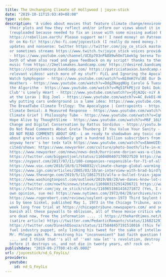```yaml
---
title: The Unchanging Climate of Hollywood | joyce-stick
date: "2019-10-11T15:03:49+08:00"
type: video
description: 'A video about movies that feature climate change/environmentalism in
  their plots and how they reflect and/or inform our views about it in the real world.
  (reuploaded because needed to fix an issue with some missing audio) Extinction Rebellion
  https://rebellion.earth/ Please support me!! I need money! on Patreon! https://www.patreon.com/joycestick
  Or on Ko-fi! https://ko-fi.com/joycestick (I really do need money.) follow me for
  updates and nonsense: twitter https://twitter.com/joy_ce_stick mastodon joyce_stick@eldritch.cafe
  or sometimes streams https://www.twitch.tv/joyce_stick voices provided by: Icon
  - https://www.youtube.com/channel/UCEp703nPA889whOm71AekSg Serena Tortellini - https://www.youtube.com/channel/UCIq3pUn_XGCmbKkJKdNfenw
  both of whom also read and gave feedback on my script! thanks to them for that!
  music from https://2mellomakes.bandcamp.com/ https://desired.bandcamp.com/ https://bl00dwave.bandcamp.com/
  https://catsystemcorp.bandcamp.com/ https://patriciataxxon.bandcamp.com/ https://www.youtube.com/watch?v=TyspweHYBd4
  relevant videos! watch more of my stuff: FLCL and Ignoring the Apocalypse - https://www.youtube.com/watch?v=Moeajn0bya4
  Watch Symphogear - https://www.youtube.com/watch?v=N18mHJYulBE Our Dead Gay Capitalism:
  Heathers - https://www.youtube.com/watch?v=DdgZNagqNUg Carole & Tuesday Against
  the Algorithm - https://www.youtube.com/watch?v=Mq51FkPEjcU Doki Doki Literature
  Club''s Lonely Heart - https://www.youtube.com/watch?v=j0jA2Qc-niY A Close Look
  at the Lorax | Big Joel - https://www.youtube.com/watch?v=AC_8vkD1-H8 Mr. Eat explains
  why putting cars underground is a lame idea: https://www.youtube.com/watch?v=4dn6ZVpJLxs
  The BreadTube Climate Trilogy: The Apocalypse | Contrapoints - https://www.youtube.com/watch?v=S6GodWn4XMM
  Climate Denial: A Measured Response - https://www.youtube.com/watch?v=RLqXkYrdmjY
  Climate Grief | Philosophy Tube - https://www.youtube.com/watch?v=CqCx9xU_-Fw Keeping
  Hope Alive by ThoughtSlime - https://www.youtube.com/watch?v=M6F_16LNpcQ Climate
  Change and Digital Conservation by Rattus Sordidus - https://youtu.be/f82VlBqBVKM
  Do Not Read Comments About Greta Thunberg If You Value Your Sanity - https://www.youtube.com/watch?v=qWEpTok6AJo
  DO NOT READ COMMENTS ABOUT GRE- i am ready to shadowban any toxic commenters screaming
  about greta unless i suddenly get a hundred billion subscribers from nowhere impossibly
  anyway here''s her tedx talk https://www.youtube.com/watch?v=EAmmUIEsN9A articles
  cited/shown: https://www.newyorker.com/culture/photo-booth/life-in-miami-on-the-knifes-edge-of-climate-change-anastasia-samoylova
  https://www.newyorker.com/news/news-desk/hurricane-dorian-was-a-climate-injustice
  https://twitter.com/biggestjoel/status/1160400407170027520 https://www.theglobeandmail.com/opinion/the-world-has-a-surplus-of-food-so-why-cant-we-eliminate-hunger/article34709360/
  https://nypost.com/2017/07/11/100-companies-responsible-for-71-of-all-greenhouse-gas-emissions/
  https://www.vox.com/2018/10/8/17948832/climate-change-global-warming-un-ipcc-report
  https://www.ign.com/articles/2005/03/10/an-interview-with-brad-bird?page=3 https://www.houstonchronicle.com/business/columnists/tomlinson/article/Trains-and-rail-make-more-sense-than-cars-and-14408800.php
  https://www.theverge.com/2019/5/13/18617515/alfa-x-bullet-train-japan-testing-400-kmh-248-mph-fastest-long-nose-72-feet
  https://www.washingtonpost.com/outlook/2019/08/28/we-danes-know-lot-about-wind-turbines-you-can-too-president-trump/
  https://twitter.com/nowthisnews/status/1169803152914206721 https://www.washingtonpost.com/opinions/2019/01/03/environmentalists-make-good-movie-villains-because-they-want-make-your-real-life-worse/
  https://twitter.com/joy_ce_stick/status/1169651861416271872 (Yes, I am citing my
  own opinion, sue me) https://www.nytimes.com/1973/04/20/archives/screen-soylent-green.html
  https://www.rogerebert.com/reviews/soylent-green-1973 Third Soylent Green review
  is by Gene Siskel, published May 1, 1973 in the Chicago Tribune, accessed with a
  week long free trial at https://chicagotribune.newspapers.com/ and seriously, um,
  banish all these paywalls to oblivion, all of these movie critics whose work I cited
  are dead now, free the information .... :( https://thehardtimes.net/harddrive/agent-47-finds-manhattan-jail-mission-weirdly-easy/
  (satire article) https://twitter.com/PedanticRomantc/status/1160212937308397568
  https://twitter.com/DineshDSouza/status/1175848457191510016 (this fellow is a fossil
  fuel industry puppet, only linking his tweet for the sake of intellectual honesty)
  Mr. Phlegm asks Ms. Armstrong his "inconvenient" bad faith question https://www.youtube.com/watch?v=6-cvK9vxA6M
  .... and I think that''s all of ''em! now let''s revolution, destroy capitalism
  before it destroys us, and not die in twenty years, eh? rock on.'
publishdate: "2019-09-27T00:43:45.000Z"
url: /joycestick/nd_G_FnylLs/
providers:
  youtube:
    id: nd_G_FnylLs
---
```

